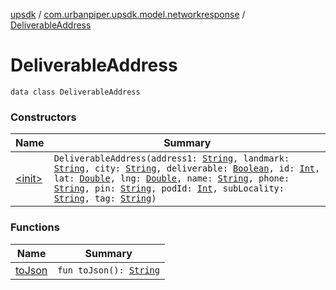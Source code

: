 [upsdk](../../index.md) / [com.urbanpiper.upsdk.model.networkresponse](../index.md) / [DeliverableAddress](./index.md)

# DeliverableAddress

`data class DeliverableAddress`

### Constructors

| Name | Summary |
|---|---|
| [&lt;init&gt;](-init-.md) | `DeliverableAddress(address1: `[`String`](https://kotlinlang.org/api/latest/jvm/stdlib/kotlin/-string/index.html)`, landmark: `[`String`](https://kotlinlang.org/api/latest/jvm/stdlib/kotlin/-string/index.html)`, city: `[`String`](https://kotlinlang.org/api/latest/jvm/stdlib/kotlin/-string/index.html)`, deliverable: `[`Boolean`](https://kotlinlang.org/api/latest/jvm/stdlib/kotlin/-boolean/index.html)`, id: `[`Int`](https://kotlinlang.org/api/latest/jvm/stdlib/kotlin/-int/index.html)`, lat: `[`Double`](https://kotlinlang.org/api/latest/jvm/stdlib/kotlin/-double/index.html)`, lng: `[`Double`](https://kotlinlang.org/api/latest/jvm/stdlib/kotlin/-double/index.html)`, name: `[`String`](https://kotlinlang.org/api/latest/jvm/stdlib/kotlin/-string/index.html)`, phone: `[`String`](https://kotlinlang.org/api/latest/jvm/stdlib/kotlin/-string/index.html)`, pin: `[`String`](https://kotlinlang.org/api/latest/jvm/stdlib/kotlin/-string/index.html)`, podId: `[`Int`](https://kotlinlang.org/api/latest/jvm/stdlib/kotlin/-int/index.html)`, subLocality: `[`String`](https://kotlinlang.org/api/latest/jvm/stdlib/kotlin/-string/index.html)`, tag: `[`String`](https://kotlinlang.org/api/latest/jvm/stdlib/kotlin/-string/index.html)`)` |

### Functions

| Name | Summary |
|---|---|
| [toJson](to-json.md) | `fun toJson(): `[`String`](https://kotlinlang.org/api/latest/jvm/stdlib/kotlin/-string/index.html) |
